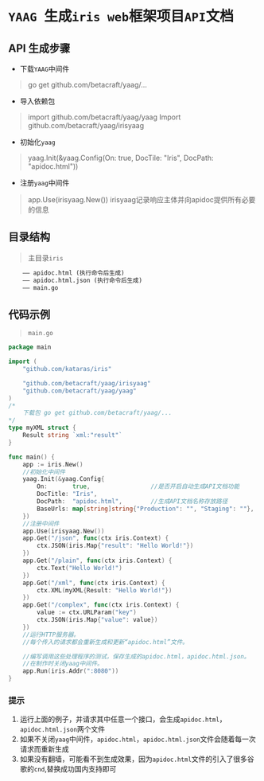 # `YAAG `生成`iris web`框架项目`API`文档
## API 生成步骤
- 下载`YAAG`中间件
> go get github.com/betacraft/yaag/...
- 导入依赖包
> import github.com/betacraft/yaag/yaag
> Import github.com/betacraft/yaag/irisyaag
- 初始化`yaag`
> yaag.Init(&yaag.Config(On: true, DocTile: "Iris", DocPath: "apidoc.html"))
- 注册`yaag`中间件
> app.Use(irisyaag.New())
> irisyaag记录响应主体并向apidoc提供所有必要的信息
## 目录结构
> 主目录`iris`
```html
    —— apidoc.html (执行命令后生成)
    —— apidoc.html.json (执行命令后生成)
    —— main.go
```
## 代码示例
> `main.go`
```go
package main

import (
	"github.com/kataras/iris"

	"github.com/betacraft/yaag/irisyaag"
	"github.com/betacraft/yaag/yaag"
)
/*
	下载包 go get github.com/betacraft/yaag/...
*/
type myXML struct {
	Result string `xml:"result"`
}

func main() {
	app := iris.New()
	//初始化中间件
	yaag.Init(&yaag.Config{
		On:       true,                 //是否开启自动生成API文档功能
		DocTitle: "Iris",
		DocPath:  "apidoc.html",        //生成API文档名称存放路径
		BaseUrls: map[string]string{"Production": "", "Staging": ""},
	})
	//注册中间件
	app.Use(irisyaag.New())
	app.Get("/json", func(ctx iris.Context) {
		ctx.JSON(iris.Map{"result": "Hello World!"})
	})
	app.Get("/plain", func(ctx iris.Context) {
		ctx.Text("Hello World!")
	})
	app.Get("/xml", func(ctx iris.Context) {
		ctx.XML(myXML{Result: "Hello World!"})
	})
	app.Get("/complex", func(ctx iris.Context) {
		value := ctx.URLParam("key")
		ctx.JSON(iris.Map{"value": value})
	})
	//运行HTTP服务器。
	//每个传入的请求都会重新生成和更新“apidoc.html”文件。

	//编写调用这些处理程序的测试，保存生成的apidoc.html，apidoc.html.json。
	//在制作时关闭yaag中间件。
	app.Run(iris.Addr(":8080"))
}
```
### 提示
1. 运行上面的例子，并请求其中任意一个接口，会生成`apidoc.html`，`apidoc.html.json`两个文件
2. 如果不关闭`yaag`中间件，`apidoc.html`，`apidoc.html.json`文件会随着每一次请求而重新生成
3. 如果没有翻墙，可能看不到生成效果，因为`apidoc.html`文件的引入了很多谷歌的`cnd`,替换成功国内支持即可